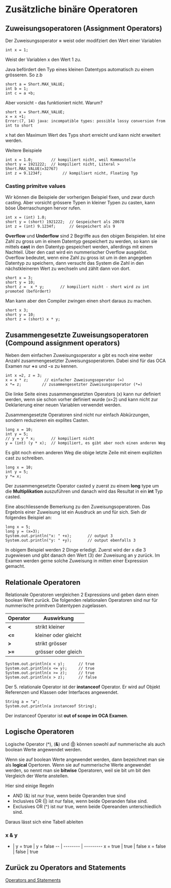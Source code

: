 # Zusätzliche binäre Operatoren

## Zuweisungsoperatoren (Assignment Operators)
Der Zuweisungsoperator **=** weist oder modifziert den Wert einer Variablen

    int x = 1;
    
Weist der Variablen x den Wert 1 zu.

Java befördert den Typ eines kleinen Datentyps automatisch zu einem grösseren. So z.b

    short a = Short.MAX_VALUE;
    int b = 1;
    int c = a +b;


Aber vorsicht - das funktioniert nicht. Warum?

    short x = Short.MAX_VALUE;
    x = x +1;
    Error:(7, 14) java: incompatible types: possible lossy conversion from int to short
    
x hat den Maximum Wert des Typs short erreicht und kann nicht erweitert werden.

Weitere Beispiele

    int x = 1.0;        // kompiliert nicht, weil Kommastelle
    short y = 1921222;  // kompiliert nicht, Literal > Short.MAX_VALUE(=32767)
    int z = 9.1234f;         // kompiliert nicht, Floating Typ
    
    
### Casting primitve values
Wir können die Beispiele der vorherigen Beispiel fixen, und zwar durch casting. 
Aber vorsicht grössere Typen in kleiner Typen zu casten, kann böse Überraschungen hervor rufen.

    int x = (int) 1.0;  
    short y = (short) 1921222;  // Gespeichert als 20678
    int z = (int) 9.1234f;      // Gespeichert als 9

**Overflow** und **Underflow** sind 2 Begriffe aus den obigen Beispielen.
Ist eine Zahl zu gross um in einem Datentyp gespeichert zu werden, so kann sie mittels **cast**
in den Datentyp gespeichert werden, allerdings mit einem Nachteil. Über den cast wird 
ein nummerischer Overflow ausgelöst. Overflow bedeutet, wenn eine Zahl zu gross ist um in den
angegeben Datentyp zu speichern, dann versucht das System die Zahl in den nächstkleineren Wert zu
wechseln und zählt dann von dort.

    short x = 3;
    short y = 10;
    short z =  x * y;       // kompiliert nicht - short wird zu int promoted (befördert)
    
    
Man kann aber den Compiler zwingen einen short daraus zu machen.


    short x 3;
    short y = 10;
    short z = (short) x * y;
    

## Zusammengesetzte Zuweisungsoperatoren (Compound assignment operators)
Neben dem einfachen Zuweisungsoperator **=** gibt es noch eine weiter Anzahl zusammengesetzter
Zuweisungsoperatoren. Dabei sind für das OCA Examen nur **+=** und **-=** zu kennen.

    int x =2, z = 3;
    x = x * z;       // einfacher Zuweisungsoperator (=)
    x *= z;         // zusammengesetzter Zuweisungsoperator (*=)
    
Die linke Seite eines zusammengesetzten Operators (x) kann nur definiert werden, 
wenn sie schon vorher definiert wurde (x=2) und kann nicht zur Deklarierung einer neuen Variablen verwendet werden.

Zusammengesetzte Operatoren sind nicht nur einfach Abkürzungen, sondern reduzieren ein explites Casten.

    long x = 10;
    int y = 5;
    // y = y * x;       // kompiliert nicht
    y = (int) (y * x);  // kompiliert, es gibt aber noch einen anderen Weg
    
Es gibt noch einen anderen Weg die obige letzte Zeile mit einem expliziten cast zu schreiben.

    long x = 10;
    int y = 5;
    y *= x;
    
Der zusammengesetzte Operator casted y zuerst zu einem **long** type um die **Multiplikation** auszuführen
und danach wird das Resultat in ein **int** Typ casted.

Eine abschliessende Bemerkung zu den Zuweisungsoperatoren. 
Das Ergebnis einer Zuweisung ist ein Ausdruck an und für sich. Sieh dir folgendes Beispiel an:

    long x = 5;
    long y = (x=3);
    System.out.println("x: " +x);       // output 3 
    System.out.println("y: " +y);       // output ebenfalls 3

In obigem Beispiel werden 2 Dinge erledigt. Zuerst wird der x die 3 zugewiesen und gibt danach
den Wert (3) der Zuweisung an y zurück.
Im Examen werden gerne solche Zuweisung in mitten einer Expression gemacht.

## Relationale Operatoren
Relationale Operatoren vergleichen 2 Expressions und geben dann einen boolean Wert zurück.
Die folgenden relationalen Operatoren sind nur für nummerische primitven Datentypen zugelassen.

Operator | Auswirkung
-------- | ----------
**<** | strikt kleiner
**<=** | kleiner oder gleicht
**>** | strikt grösser
**>=** | grösser oder gleich

    System.out.println(x < y);      // true
    System.out.println(x <= y);     // true
    System.out.println(x >= z);     // true
    System.out.println(x > z);      // false

Der 5. relationale Operator ist der **instanceof** Operator. Er wird auf Objekt Referenzen 
und Klassen oder Interfaces angewendet.

    String a = "a";
    System.out.println(a instanceof String);
    
Der instanceof Operator ist **out of scope im OCA Examen**.


## Logische Operatoren 
Logische Operator (**^**), (**&**) und (**|**) können sowohl auf nummerische als auch boolean Werte
angewendet werden.

Wenn sie auf boolean Werte angewendet werden, dann bezeichnet man sie als **logical** Opertoren.
Wenn sie auf nummerische Werte angewendet werden, so nennt man sie **bitwise** Operatoren, weil
sie bit um bit den Vergleich der Werte anstellen.

Hier sind einige Regeln 
* AND (&) ist nur _true_, wenn beide Operanden true sind
* Inclusives OR (|) ist nur false, wenn beide Operanden false sind.
* Exclusives OR (^) ist nur true, wenn beide Opereanden unterschiedlich sind.

Daraus lässt sich eine Tabell ableiten

### x & y
 - | y = true | y = false
-- | -------- | ---------
x = true | true | false
x = false | false | true



## Zurück zu Operators and Statements
[Operators and Statements](OperatorsAndStatements.md) 